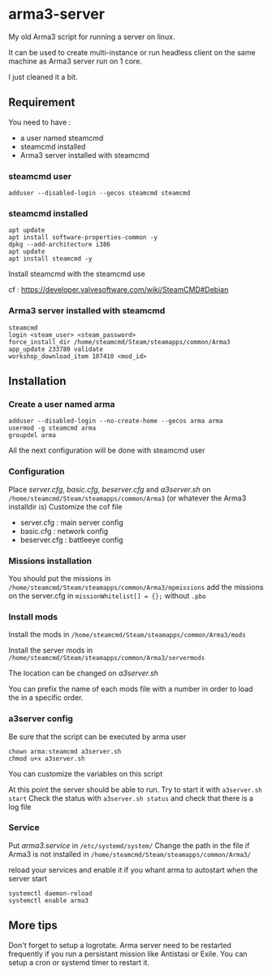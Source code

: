 # arma3-server
My old Arma3 script for running a server on linux. 

It can be used to create multi-instance or run headless client on the same machine as Arma3 server run on 1 core. 

I just cleaned it a bit.

## Requirement

You need to have : 
* a user named steamcmd
* steamcmd installed
* Arma3 server installed with steamcmd

### steamcmd user
```shell
adduser --disabled-login --gecos steamcmd steamcmd
```

### steamcmd installed
```shell
apt update
apt install software-properties-common -y
dpkg --add-architecture i386
apt update
apt install steamcmd -y
```
Install steamcmd with the steamcmd use

cf : https://developer.valvesoftware.com/wiki/SteamCMD#Debian

### Arma3 server installed with steamcmd
```shell
steamcmd
login <steam_user> <steam_password>
force_install_dir /home/steamcmd/Steam/steamapps/common/Arma3
app_update 233780 validate
workshop_download_item 107410 <mod_id>
```

## Installation

### Create a user named arma
```shell
adduser --disabled-login --no-create-home --gecos arma arma
usermod -g steamcmd arma
groupdel arma
```
All the next configuration will be done with steamcmd user

### Configuration
Place *server.cfg*, *basic.cfg*, *beserver.cfg* and *a3server.sh* on `/home/steamcmd/Steam/steamapps/common/Arma3` (or whatever the Arma3 installdir is)
Customize the cof file
* server.cfg : main server config
* basic.cfg : network config
* beserver.cfg : battleeye config

### Missions installation
You should put the missions in `/home/steamcmd/Steam/steamapps/common/Arma3/mpmissions`
add the missions on the server.cfg in `missionWhitelist[] = {};` without `.pbo`

### Install mods
Install the mods in `/home/steamcmd/Steam/steamapps/common/Arma3/mods`

Install the server mods in `/home/steamcmd/Steam/steamapps/common/Arma3/servermods`

The location can be changed on *a3server.sh*

You can prefix the name of each mods file with a number in order to load the in a specific order.

### a3server config
Be sure that the script can be executed by arma user
```shell
chown arma:steamcmd a3server.sh
chmod u+x a3server.sh
```

You can customize the variables on this script

At this point the server should be able to run. Try to start it with `a3server.sh start` Check the status with `a3server.sh status` and check that there is a log file

### Service
Put *arma3.service* in `/etc/systemd/system/`
Change the path in the file if Arma3 is not installed in `/home/steamcmd/Steam/steamapps/common/Arma3/`

reload your services and enable it if you whant arma to autostart when the server start
```shell
systemctl daemon-reload
systemctl enable arma3
```

## More tips

Don't forget to setup a logrotate.
Arma server need to be restarted frequently if you run a persistant mission like Antistasi or Exile. You can setup a cron or systemd timer to restart it.